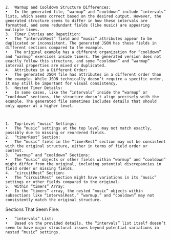 	2.	Warmup and Cooldown Structure Differences:
	•	In the generated file, “warmup” and “cooldown” include “intervals” lists, which seems correct based on the desired output. However, the generated structure seems to differ in how these intervals are formatted, and some redundant fields (like music) are appearing multiple times.
	3.	Timer Entries and Repetition:
	•	The “intervalRest” field and “music” attributes appear to be duplicated or inconsistent. The generated JSON has these fields in different sections compared to the example.
	•	The original example has a different organization for “cooldown” and “warmup” exercises inside timers. The generated version does not exactly follow this structure, and some “cooldown” and “warmup” interval properties are mixed or duplicated.
	4.	Attributes in a Different Order:
	•	The generated JSON file has attributes in a different order than the example. While JSON technically doesn’t require a specific order, it may still be important for visual consistency.
	5.	Nested Timer Details:
	•	In some cases, like the “intervals” inside the “warmup” or “cooldown” sections, the structure doesn’t align precisely with the example. The generated file sometimes includes details that should only appear at a higher level.



	1.	Top-Level “music” Settings:
	•	The “music” settings at the top level may not match exactly, possibly due to missing or reordered fields.
	2.	“timerRest” Section:
	•	The “music” field in the “timerRest” section may not be consistent with the original structure, either in terms of field order or content.
	3.	“warmup” and “cooldown” Sections:
	•	The “music” objects or other fields within “warmup” and “cooldown” might differ from the original, including potential discrepancies in field order or missing fields.
	4.	“circuitRest” Section:
	•	The “circuitRest” section might have variations in its “music” settings or other fields compared to the original.
	5.	Within “timers” Array:
	•	In the “timers” array, the nested “music” objects within subsections like “intervalRest,” “warmup,” and “cooldown” may not consistently match the original structure.

Sections That Seem Fine:

	•	“intervals” List:
	•	Based on the provided details, the “intervals” list itself doesn’t seem to have major structural issues beyond potential variations in nested “music” settings.
